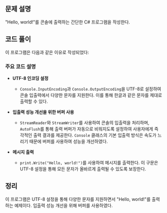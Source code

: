 ## 문제 설명

"Hello, world!"를 콘솔에 출력하는 간단한 C# 프로그램을 작성한다.

## 코드 풀이

이 프로그램은 다음과 같은 이유로 작성되었다:

### 주요 코드 설명

- **UTF-8 인코딩 설정**
  - `Console.InputEncoding`과 `Console.OutputEncoding`을 UTF-8로 설정하여 콘솔 입출력에서 다양한 문자를 지원한다. 이를 통해 한글과 같은 문자를 제대로 출력할 수 있다.

- **입출력 성능 개선을 위한 버퍼 사용**
  - `StreamReader`와 `StreamWriter`를 사용하여 콘솔의 입출력을 처리하며, `AutoFlush`를 통해 출력 버퍼가 자동으로 비워지도록 설정하여 사용자에게 즉각적인 출력 결과를 제공한다. `Console` 클래스의 기본 입출력 방식은 속도가 느리기 때문에 버퍼를 사용하여 성능을 개선하였다.

- **메시지 출력**
  - `print.Write("Hello, world!")`를 사용하여 메시지를 출력한다. 이 구문은 UTF-8 설정을 통해 모든 문자가 올바르게 출력될 수 있도록 보장한다.

## 정리

이 프로그램은 UTF-8 설정을 통해 다양한 문자를 지원하면서 "Hello, world!"를 출력하는 예제이다. 입출력 성능 개선을 위해 버퍼를 사용하였다.
